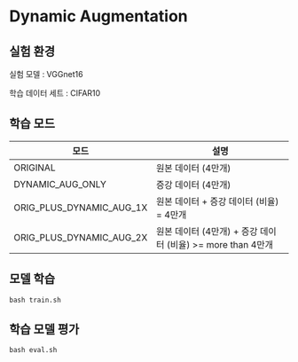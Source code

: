 # Dynamic Augmentation

## 실험 환경 

실험 모델 : VGGnet16

학습 데이터 세트 : CIFAR10

## 학습 모드

|모드|설명|
|------|---|
|ORIGINAL| 원본 데이터 (4만개)  |
|DYNAMIC_AUG_ONLY| 증강 데이터 (4만개) |
|ORIG_PLUS_DYNAMIC_AUG_1X| 원본 데이터 + 증강 데이터 (비율) = 4만개 |
|ORIG_PLUS_DYNAMIC_AUG_2X| 원본 데이터 (4만개) + 증강 데이터 (비율) >= more than 4만개 |

## 모델 학습

    bash train.sh

## 학습 모델 평가

    bash eval.sh
